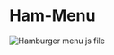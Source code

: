 # Ham-Menu



![Hamburger menu js file](https://user-images.githubusercontent.com/84244408/121810606-76aae900-cc59-11eb-8ac9-600502d114c9.jpg)
